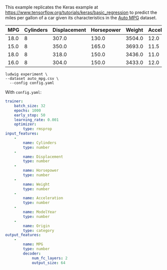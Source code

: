 This example replicates the Keras example at <https://www.tensorflow.org/tutorials/keras/basic_regression> to predict the miles per gallon of a car given its characteristics in the [Auto MPG](https://archive.ics.uci.edu/ml/datasets/auto+mpg) dataset.

| MPG  | Cylinders | Displacement | Horsepower | Weight | Acceleration | ModelYear | Origin |
| ---- | --------- | ------------ | ---------- | ------ | ------------ | --------- | ------ |
| 18.0 | 8         | 307.0        | 130.0      | 3504.0 | 12.0         | 70        | 1      |
| 15.0 | 8         | 350.0        | 165.0      | 3693.0 | 11.5         | 70        | 1      |
| 18.0 | 8         | 318.0        | 150.0      | 3436.0 | 11.0         | 70        | 1      |
| 16.0 | 8         | 304.0        | 150.0      | 3433.0 | 12.0         | 70        | 1      |

```
ludwig experiment \
--dataset auto_mpg.csv \
  --config config.yaml
```

With `config.yaml`:

```yaml
trainer:
    batch_size: 32
    epochs: 1000
    early_stop: 50
    learning_rate: 0.001
    optimizer:
        type: rmsprop
input_features:
    -
        name: Cylinders
        type: number
    -
        name: Displacement
        type: number
    -
        name: Horsepower
        type: number
    -
        name: Weight
        type: number
    -
        name: Acceleration
        type: number
    -
        name: ModelYear
        type: number
    -
        name: Origin
        type: category
output_features:
    -
        name: MPG
        type: number
        decoder:
            num_fc_layers: 2
            output_size: 64

```
